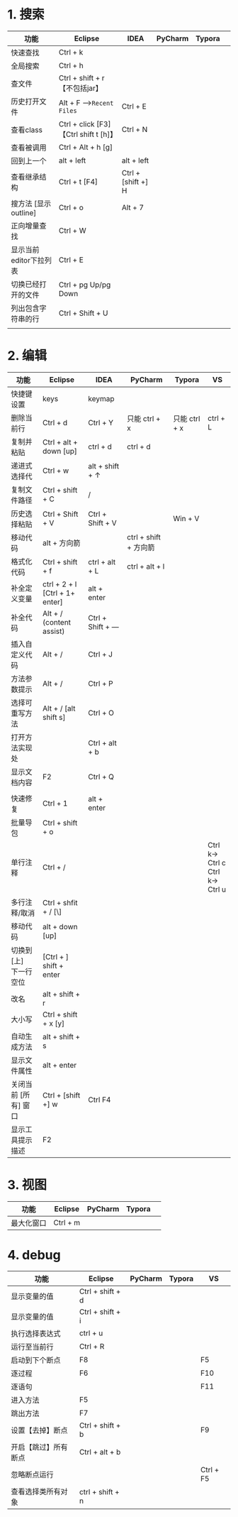 # 1. 搜索
| 功能                   | Eclipse                                | IDEA              | PyCharm | Typora |      |
| ---------------------- | -------------------------------------- | ----------------- | ------- | ------ | ---- |
| 快速查找               | Ctrl + k                               |                   |         |        |      |
| 全局搜索               | Ctrl + h                               |                   |         |        |      |
| 查文件                 | Ctrl + shift + r 【不包括jar】         |                   |         |        |      |
| 历史打开文件           | Alt + F -->`Recent Files`              | Ctrl + E          |         |        |      |
| 查看class              | Ctrl + click [F3] 【Ctrl shift t [h]】 | Ctrl + N          |         |        |      |
| 查看被调用             | Ctrl + Alt + h [g]                     |                   |         |        |      |
| 回到上一个             | alt + left                             | alt + left        |         |        |      |
| 查看继承结构           | Ctrl + t [F4]                          | Ctrl +[shift +] H |         |        |      |
| 搜方法 [显示outline]   | Ctrl + o                               | Alt + 7           |         |        |      |
| 正向增量查找           | Ctrl + W                               |                   |         |        |      |
| 显示当前editor下拉列表 | Ctrl + E                               |                   |         |        |      |
| 切换已经打开的文件     | Ctrl + pg Up/pg Down                   |                   |         |        |      |
| 列出包含字符串的行     | Ctrl + Shift + U                       |                   |         |        |      |
|                        |                                        |                   |         |        |      |

# 2. 编辑

| 功能                        | Eclipse                              | IDEA             | PyCharm               | Typora        | VS                                   |
| --------------------------- | ------------------------------------ | ---------------- | --------------------- | ------------- | ------------------------------------ |
| 快捷键设置                  | keys                                 | keymap           |                       |               |                                      |
| 删除当前行                  | Ctrl + d                             | Ctrl + Y         | 只能 ctrl + x         | 只能 ctrl + x | ctrl + L                             |
| 复制并粘贴                  | Ctrl + alt + down [up]               | ctrl + d         | ctrl + d              |               |                                      |
| 递进式选择代                | Ctrl + w                             | alt + shift +  ↑ |                       |               |                                      |
| 复制文件路径                | Ctrl + shift + C                     | /                |                       |               |                                      |
| 历史选择粘贴                | Ctrl + Shift + V                     | Ctrl + Shift + V |                       | Win + V       |                                      |
| 移动代码                    | alt + 方向箭                         |                  | ctrl + shift + 方向箭 |               |                                      |
| 格式化代码                  | Ctrl + shift + f                     | ctrl + alt + L   | ctrl + alt + l        |               |                                      |
| 补全定义变量                | ctrl + 2 + l <br />[Ctrl + 1+ enter] | alt + enter      |                       |               |                                      |
| 补全代码                    | Alt + / (content assist)             | Ctrl + Shift + — |                       |               |                                      |
| 插入自定义代码              | Alt + /                              | Ctrl + J         |                       |               |                                      |
| 方法参数提示                | Alt + /                              | Ctrl + P         |                       |               |                                      |
| 选择可重写方法              | Alt + / [alt shift s]                | Ctrl + O         |                       |               |                                      |
| 打开方法实现处              |                                      | Ctrl + alt + b   |                       |               |                                      |
| 显示文档内容                | F2                                   | Ctrl + Q         |                       |               |                                      |
|                             |                                      |                  |                       |               |                                      |
| 快速修复                    | Ctrl + 1                             | alt + enter      |                       |               |                                      |
| 批量导包                    | Ctrl + shift + o                     |                  |                       |               |                                      |
| 单行注释                    | Ctrl + /                             |                  |                       |               | Ctrl k-> Ctrl c<br />Ctrl k-> Ctrl u |
| 多行注释/取消               | Ctrl + shfit + / [\\]                |                  |                       |               |                                      |
| 移动代码                    | alt + down [up]                      |                  |                       |               |                                      |
| 切换到 [上]<br />下一行空位 | [Ctrl + ] shift + enter              |                  |                       |               |                                      |
| 改名                        | alt + shift + r                      |                  |                       |               |                                      |
| 大小写                      | Ctrl + shift + x [y]                 |                  |                       |               |                                      |
| 自动生成方法                | alt + shift + s                      |                  |                       |               |                                      |
| 显示文件属性                | alt + enter                          |                  |                       |               |                                      |
| 关闭当前 [所有] 窗口        | Ctrl + [shift +] w                   | Ctrl F4          |                       |               |                                      |
| 显示工具提示描述            | F2                                   |                  |                       |               |                                      |

# 3. 视图
| 功能       | Eclipse  | PyCharm | Typora |      |
| ---------- | -------- | ------- | ------ | ---- |
| 最大化窗口 | Ctrl + m |         |        |      |

# 4. debug
| 功能       | Eclipse  | PyCharm | Typora | VS |
| ---------- | -------- | ------- | ------ | ---- |
| 显示变量的值 | Ctrl + shift + d |  |  | |
| 显示变量的值 | Ctrl + shift + i | | | |
| 执行选择表达式 | ctrl + u | | | |
| 运行至当前行 | Ctrl + R | | | |
| 启动到下个断点 | F8 | | | F5 |
| 逐过程 | F6 | | | F10 |
| 逐语句 |  | | | F11 |
| 进入方法 | F5 | | |  |
| 跳出方法 | F7 | | |  |
| 设置【去掉】断点 | Ctrl + shift + b |         |        | F9 |
| 开启【跳过】所有断点 | Ctrl + alt + b | | |  |
|忽略断点运行||||Ctrl + F5|
|查看选择类所有对象|ctrl + shift + n||||
